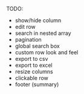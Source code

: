 TODO:

- show/hide column
- edit row
- search in nested array
- pagination
- global search box
- custom row look and feel
- export to csv
- export to excel
- resize columns
- clickable row
- footer (summary)